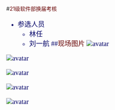 #<font color="#660000">21级软件部换届考核 </font>

<font face="黑体" size= 4 color="#000066">

* 参选人员
	* 林任
	* 刘一航
##<font color="#660000">现场图片</font>
![avatar](https://img2023.cnblogs.com/blog/2622286/202303/2622286-20230327160206000-44061814.jpg)

![avatar](https://img2023.cnblogs.com/blog/2622286/202303/2622286-20230327160243484-1503731607.jpg)

![avatar](https://img2023.cnblogs.com/blog/2622286/202303/2622286-20230327160322479-1954644999.jpg)

![avatar](https://img2023.cnblogs.com/blog/2622286/202303/2622286-20230327160410342-648928372.jpg)

![avatar](https://img2023.cnblogs.com/blog/2622286/202303/2622286-20230327160458469-1777683832.jpg)